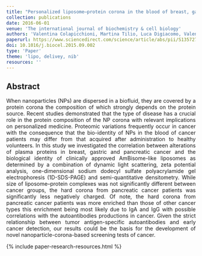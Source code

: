 ```yaml
---
title: "Personalized liposome–protein corona in the blood of breast, gastric and pancreatic cancer patients"
collection: publications
date: 2016-06-01
venue: 'The international journal of biochemistry & cell biology'
authors: 'Valentina Colapicchioni, Martina Tilio, Luca Digiacomo, Valentina Gambini, Sara Palchetti, Cristina Marchini, Daniela Pozzi, Sergio Occhipinti, Augusto Amici, Giulio Caracciolo'
paperurl: https://www.sciencedirect.com/science/article/abs/pii/S1357272515300169
doi: 10.1016/j.biocel.2015.09.002
type: 'Paper'
theme: 'lipo, delivey, nib'
resources: ''
---
```


<h2> Abstract </h2>
<p align= "justify">
When nanoparticles (NPs) are dispersed in a biofluid, they are covered by a protein corona the composition of which strongly depends on the protein source. Recent studies demonstrated that the type of disease has a crucial role in the protein composition of the NP corona with relevant implications on personalized medicine. Proteomic variations frequently occur in cancer with the consequence that the bio-identity of NPs in the blood of cancer patients may differ from that acquired after administration to healthy volunteers. In this study we investigated the correlation between alterations of plasma proteins in breast, gastric and pancreatic cancer and the biological identity of clinically approved AmBisome-like liposomes as determined by a combination of dynamic light scattering, zeta potential analysis, one-dimensional sodium dodecyl sulfate polyacrylamide gel electrophoresis (1D-SDS-PAGE) and semi-quantitative densitometry. While size of liposome–protein complexes was not significantly different between cancer groups, the hard corona from pancreatic cancer patients was significantly less negatively charged. Of note, the hard corona from pancreatic cancer patients was more enriched than those of other cancer types this enrichment being most likely due to IgA and IgG with possible correlations with the autoantibodies productions in cancer. Given the strict relationship between tumor antigen-specific autoantibodies and early cancer detection, our results could be the basis for the development of novel nanoparticle-corona-based screening tests of cancer.


{% include paper-research-resources.html %}
